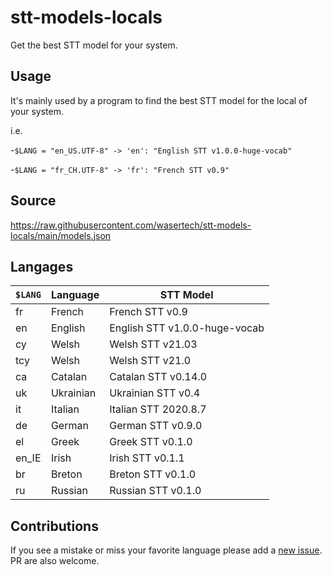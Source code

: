 # stt-models-locals

Get the best STT model for your system.

## Usage

It's mainly used by a program to find the best STT model for the local of your system.

i.e. 

-`$LANG = "en_US.UTF-8" -> 'en': "English STT v1.0.0-huge-vocab"`

-`$LANG = "fr_CH.UTF-8" -> 'fr': "French STT v0.9"`

## Source

https://raw.githubusercontent.com/wasertech/stt-models-locals/main/models.json

## Langages

| `$LANG` | Language | STT Model |
| ------- | -------- | --------- |
| fr | French | French STT v0.9 |
| en | English | English STT v1.0.0-huge-vocab |
| cy | Welsh | Welsh STT v21.03 |
| tcy | Welsh | Welsh STT v21.0 |
| ca | Catalan | Catalan STT v0.14.0 |
| uk | Ukrainian | Ukrainian STT v0.4 |
| it | Italian | Italian STT 2020.8.7 |
| de | German | German STT v0.9.0 |
| el | Greek | Greek STT v0.1.0 |
| en_IE | Irish | Irish STT v0.1.1 |
| br | Breton | Breton STT v0.1.0 |
| ru | Russian | Russian STT v0.1.0 |

## Contributions

If you see a mistake or miss your favorite language please add a [new issue](https://github.com/wasertech/stt-models-locals/issues/new/choose). PR are also welcome. 
